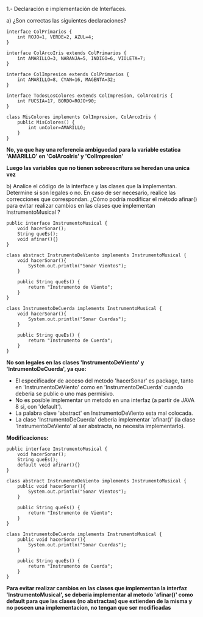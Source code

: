 1.- Declaración e implementación de Interfaces.

a) ¿Son correctas las siguientes declaraciones?

```
interface ColPrimarios {
	int ROJO=1, VERDE=2, AZUL=4;
}

interface ColArcoIris extends ColPrimarios {
	int AMARILLO=3, NARANJA=5, INDIGO=6, VIOLETA=7;
}

interface ColImpresion extends ColPrimarios {
	int AMARILLO=8, CYAN=16, MAGENTA=32;
}

interface TodosLosColores extends ColImpresion, ColArcoIris {
	int FUCSIA=17, BORDO=ROJO+90;
}

class MisColores implements ColImpresion, ColArcoIris {
	public MisColores() {
		int unColor=AMARILLO;
	}
}
```

__No, ya que hay una referencia ambiguedad para la variable estatica 'AMARILLO' en 'ColArcoIris' y 'ColImpresion'__

__Luego las variables que no tienen sobreescritura se heredan una unica vez__

b) Analice el código de la interface y las clases que la implementan. Determine si son legales o no. En caso de ser necesario, realice las correcciones que correspondan. ¿Cómo podría modificar el método afinar() para evitar realizar cambios en las clases que implementan InstrumentoMusical ?

```
public interface InstrumentoMusical {
	void hacerSonar();
	String queEs();
	void afinar(){}
}

class abstract InstrumentoDeViento implements InstrumentoMusical {
	void hacerSonar(){
		System.out.println("Sonar Vientos");
	}
	
	public String queEs() {
		return "Instrumento de Viento";
	}
}

class InstrumentoDeCuerda implements InstrumentoMusical {
	void hacerSonar(){
		System.out.println("Sonar Cuerdas");
	}
	
	public String queEs() {
		return "Instrumento de Cuerda";
	}
}
```

__No son legales en las clases 'InstrumentoDeViento' y 'IntrumentoDeCuerda', ya que:__
* El especificador de acceso del metodo 'hacerSonar' es package, tanto en 'InstrumentoDeViento' como en 'InstrumentoDeCuerda' cuando deberia se public o uno mas permisivo.
* No es posible implementar un metodo en una interfaz (a partir de JAVA 8 si, con 'default').
* La palabra clave 'abstract' en InstrumentoDeViento esta mal colocada.
* La clase 'InstrumentoDeCuerda' deberia implementar 'afinar()' (la clase 'InstrumentoDeViento' al ser abstracta, no necesita implementarlo).

__Modificaciones:__

```
public interface InstrumentoMusical {
	void hacerSonar();
	String queEs();
	default void afinar(){}
}

class abstract InstrumentoDeViento implements InstrumentoMusical {
	public void hacerSonar(){
		System.out.println("Sonar Vientos");
	}
	
	public String queEs() {
		return "Instrumento de Viento";
	}
}

class InstrumentoDeCuerda implements InstrumentoMusical {
	public void hacerSonar(){
		System.out.println("Sonar Cuerdas");
	}
	
	public String queEs() {
		return "Instrumento de Cuerda";
	}
}
```

__Para evitar realizar cambios en las clases que implementan la interfaz 'InstrumentoMusical', se deberia implementar al metodo 'afinar()' como default para que las clases (no abstractas) que extienden de la misma y no poseen una implementacion, no tengan que ser modificadas__


 
